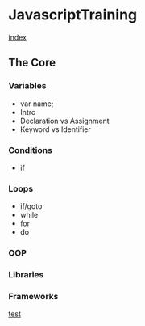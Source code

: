 # JavascriptTraining


[index](http://projectsunday.github.io/javascripttraining/)

## The Core ##

### Variables ###

* var name;
* Intro
* Declaration vs Assignment
* Keyword vs Identifier

### Conditions ###

* if

### Loops ###

* if/goto
* while
* for
* do

### OOP ###

### Libraries ###

### Frameworks ###



[test](http://projectsunday.github.io/javascripttraining/test/test.html)

